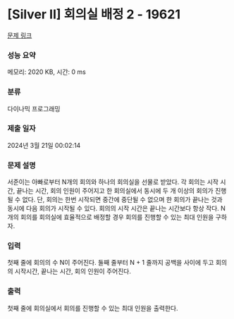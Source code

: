 # [Silver II] 회의실 배정 2 - 19621 

[문제 링크](https://www.acmicpc.net/problem/19621) 

### 성능 요약

메모리: 2020 KB, 시간: 0 ms

### 분류

다이나믹 프로그래밍

### 제출 일자

2024년 3월 21일 00:02:14

### 문제 설명

<p>서준이는 아빠로부터 N개의 회의와 하나의 회의실을 선물로 받았다. 각 회의는 시작 시간, 끝나는 시간, 회의 인원이 주어지고 한 회의실에서 동시에 두 개 이상의 회의가 진행될 수 없다. 단, 회의는 한번 시작되면 중간에 중단될 수 없으며 한 회의가 끝나는 것과 동시에 다음 회의가 시작될 수 있다. 회의의 시작 시간은 끝나는 시간보다 항상 작다. N개의 회의를 회의실에 효율적으로 배정할 경우 회의를 진행할 수 있는 최대 인원을 구하자.</p>

### 입력 

 <p>첫째 줄에 회의의 수 N이 주어진다. 둘째 줄부터 N + 1 줄까지 공백을 사이에 두고 회의의 시작시간, 끝나는 시간, 회의 인원이 주어진다.</p>

### 출력 

 <p>첫째 줄에 회의실에서 회의를 진행할 수 있는 최대 인원을 출력한다.</p>

